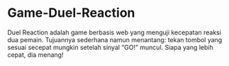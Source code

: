 # Game-Duel-Reaction
Duel Reaction adalah game berbasis web yang menguji kecepatan reaksi dua pemain. Tujuannya sederhana namun menantang: tekan tombol yang sesuai secepat mungkin setelah sinyal “GO!” muncul. Siapa yang lebih cepat, dia menang!
